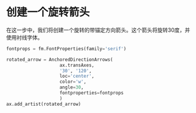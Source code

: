 # 创建一个旋转箭头

在这一步中，我们将创建一个旋转的带锚定方向箭头。这个箭头将旋转30度，并使用衬线字体。

```python
fontprops = fm.FontProperties(family='serif')

rotated_arrow = AnchoredDirectionArrows(
                    ax.transAxes,
                    '30', '120',
                    loc='center',
                    color='w',
                    angle=30,
                    fontproperties=fontprops
                    )
ax.add_artist(rotated_arrow)
```
